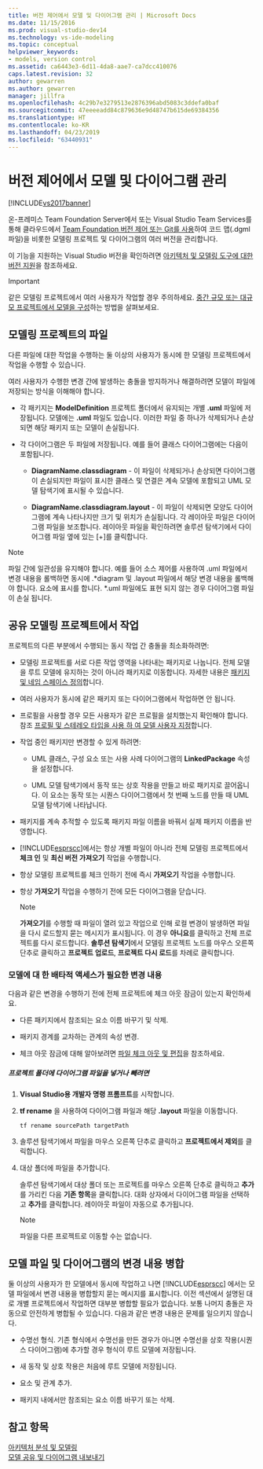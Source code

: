 ```yaml
---
title: 버전 제어에서 모델 및 다이어그램 관리 | Microsoft Docs
ms.date: 11/15/2016
ms.prod: visual-studio-dev14
ms.technology: vs-ide-modeling
ms.topic: conceptual
helpviewer_keywords:
- models, version control
ms.assetid: ca6443e3-6d11-4da8-aae7-ca7dcc410076
caps.latest.revision: 32
author: gewarren
ms.author: gewarren
manager: jillfra
ms.openlocfilehash: 4c29b7e3279513e2876396abd5083c3ddefa0baf
ms.sourcegitcommit: 47eeeeadd84c879636e9d48747b615de69384356
ms.translationtype: HT
ms.contentlocale: ko-KR
ms.lasthandoff: 04/23/2019
ms.locfileid: "63440931"
---
```

# <a name="manage-models-and-diagrams-under-version-control"></a>버전 제어에서 모델 및 다이어그램 관리
[!INCLUDE[vs2017banner](../includes/vs2017banner.md)]

온-프레미스 Team Foundation Server에서 또는 Visual Studio Team Services를 통해 클라우드에서 [Team Foundation 버전 제어 또는 Git를 사용](http://msdn.microsoft.com/library/33267cee-fe5f-4aa3-b2cd-6d22ceace314)하여 코드 맵(.dgml 파일)을 비롯한 모델링 프로젝트 및 다이어그램의 여러 버전을 관리합니다.  
  
 이 기능을 지원하는 Visual Studio 버전을 확인하려면 [아키텍처 및 모델링 도구에 대한 버전 지원](../modeling/what-s-new-for-design-in-visual-studio.md#VersionSupport)을 참조하세요.  
  
> [!IMPORTANT]
> 같은 모델링 프로젝트에서 여러 사용자가 작업할 경우 주의하세요. [중간 규모 또는 대규모 프로젝트에서 모델을 구성](../modeling/structure-your-modeling-solution.md)하는 방법을 살펴보세요.  
  
## <a name="ModelingProjects"></a> 모델링 프로젝트의 파일  
 다른 파일에 대한 작업을 수행하는 둘 이상의 사용자가 동시에 한 모델링 프로젝트에서 작업을 수행할 수 있습니다.  
  
 여러 사용자가 수행한 변경 간에 발생하는 충돌을 방지하거나 해결하려면 모델이 파일에 저장되는 방식을 이해해야 합니다.  
  
- 각 패키지는 **ModelDefinition** 프로젝트 폴더에서 유지되는 개별 **.uml** 파일에 저장됩니다. 모델에는 **.uml** 파일도 있습니다. 이러한 파일 중 하나가 삭제되거나 손상되면 해당 패키지 또는 모델이 손실됩니다.  
  
- 각 다이어그램은 두 파일에 저장됩니다. 예를 들어 클래스 다이어그램에는 다음이 포함됩니다.  
  
    - **DiagramName.classdiagram** - 이 파일이 삭제되거나 손상되면 다이어그램이 손실되지만 파일이 표시한 클래스 및 연결은 계속 모델에 포함되고 UML 모델 탐색기에 표시될 수 있습니다.  
  
    - **DiagramName.classdiagram.layout** - 이 파일이 삭제되면 모양도 다이어그램에 계속 나타나지만 크기 및 위치가 손실됩니다. 각 레이아웃 파일은 다이어그램 파일을 보조합니다. 레이아웃 파일을 확인하려면 솔루션 탐색기에서 다이어그램 파일 옆에 있는 [+]를 클릭합니다.  
  
> [!NOTE]
> 파일 간에 일관성을 유지해야 합니다. 예를 들어 소스 제어를 사용하여 .uml 파일에서 변경 내용을 롤백하면 동시에 .*diagram 및 .layout 파일에서 해당 변경 내용을 롤백해야 합니다. 요소에 표시를 합니다. \*.uml 파일에도 표현 되지 않는 경우 다이어그램 파일이 손실 됩니다.  
  
## <a name="Shared"></a> 공유 모델링 프로젝트에서 작업  
 프로젝트의 다른 부분에서 수행되는 동시 작업 간 충돌을 최소화하려면:  
  
- 모델링 프로젝트를 서로 다른 작업 영역을 나타내는 패키지로 나눕니다. 전체 모델을 루트 모델에 유지하는 것이 아니라 패키지로 이동합니다. 자세한 내용은 [패키지 및 네임 스페이스 정의](../modeling/define-packages-and-namespaces.md)합니다.  
  
- 여러 사용자가 동시에 같은 패키지 또는 다이어그램에서 작업하면 안 됩니다.  
  
- 프로필을 사용할 경우 모든 사용자가 같은 프로필을 설치했는지 확인해야 합니다. 참조 [프로필 및 스테레오 타입을 사용 하 여 모델 사용자 지정](../modeling/customize-your-model-with-profiles-and-stereotypes.md)합니다.  
  
- 작업 중인 패키지만 변경할 수 있게 하려면:  
  
    - UML 클래스, 구성 요소 또는 사용 사례 다이어그램의 **LinkedPackage** 속성을 설정합니다.  
  
    - UML 모델 탐색기에서 동작 또는 상호 작용을 만들고 바로 패키지로 끌어옵니다. 이 요소는 동작 또는 시퀀스 다이어그램에서 첫 번째 노드를 만들 때 UML 모델 탐색기에 나타납니다.  
  
- 패키지를 계속 추적할 수 있도록 패키지 파일 이름을 바꿔서 실제 패키지 이름을 반영합니다.  
  
- [!INCLUDE[esprscc](../includes/esprscc-md.md)]에서는 항상 개별 파일이 아니라 전체 모델링 프로젝트에서 **체크 인** 및 **최신 버전 가져오기** 작업을 수행합니다.  
  
- 항상 모델링 프로젝트를 체크 인하기 전에 즉시 **가져오기** 작업을 수행합니다.  
  
- 항상 **가져오기** 작업을 수행하기 전에 모든 다이어그램을 닫습니다.  
  
    > [!NOTE]
    > **가져오기**를 수행할 때 파일이 열려 있고 작업으로 인해 로컬 변경이 발생하면 파일을 다시 로드할지 묻는 메시지가 표시됩니다. 이 경우 **아니요**를 클릭하고 전체 프로젝트를 다시 로드합니다. **솔루션 탐색기**에서 모델링 프로젝트 노드를 마우스 오른쪽 단추로 클릭하고 **프로젝트 업로드**, **프로젝트 다시 로드**를 차례로 클릭합니다.  
  
### <a name="Exclusive"></a> 모델에 대 한 배타적 액세스가 필요한 변경 내용  
 다음과 같은 변경을 수행하기 전에 전체 프로젝트에 체크 아웃 잠금이 있는지 확인하세요.  
  
- 다른 패키지에서 참조되는 요소 이름 바꾸기 및 삭제.  
  
- 패키지 경계를 교차하는 관계의 속성 변경.  
  
- 체크 아웃 잠금에 대해 알아보려면 [파일 체크 아웃 및 편집](http://msdn.microsoft.com/library/eb404d63-c448-4994-9416-3e6d50ec554a)을 참조하세요.  
  
##### <a name="to-move-a-diagram-file-in-or-out-of-a-project-folder"></a>프로젝트 폴더에 다이어그램 파일을 넣거나 빼려면  
  
1. **Visual Studio용 개발자 명령 프롬프트**를 시작합니다.  
  
2. **tf rename** 을 사용하여 다이어그램 파일과 해당 **.layout** 파일을 이동합니다.  
  
     `tf rename sourcePath targetPath`  
  
3. 솔루션 탐색기에서 파일을 마우스 오른쪽 단추로 클릭하고 **프로젝트에서 제외**를 클릭합니다.  
  
4. 대상 폴더에 파일을 추가합니다.  
  
     솔루션 탐색기에서 대상 폴더 또는 프로젝트를 마우스 오른쪽 단추로 클릭하고 **추가**를 가리킨 다음 **기존 항목**을 클릭합니다. 대화 상자에서 다이어그램 파일을 선택하고 **추가**를 클릭합니다. 레이아웃 파일이 자동으로 추가됩니다.  
  
    > [!NOTE]
    > 파일을 다른 프로젝트로 이동할 수는 없습니다.  
  
## <a name="Merging"></a> 모델 파일 및 다이어그램의 변경 내용 병합  
 둘 이상의 사용자가 한 모델에서 동시에 작업하고 나면 [!INCLUDE[esprscc](../includes/esprscc-md.md)] 에서는 모델 파일에서 변경 내용을 병합할지 묻는 메시지를 표시합니다. 이전 섹션에서 설명된 대로 개별 프로젝트에서 작업하면 대부분 병합할 필요가 없습니다. 보통 나머지 충돌은 자동으로 안전하게 병합될 수 있습니다. 다음과 같은 변경 내용은 문제를 일으키지 않습니다.  
  
- 수명선 형식. 기존 형식에서 수명선을 만든 경우가 아니면 수명선을 상호 작용(시퀀스 다이어그램)에 추가할 경우 형식이 루트 모델에 저장됩니다.  
  
- 새 동작 및 상호 작용은 처음에 루트 모델에 저장됩니다.  
  
- 요소 및 관계 추가.  
  
- 패키지 내에서만 참조되는 요소 이름 바꾸기 또는 삭제.  
  
## <a name="see-also"></a>참고 항목  
 [아키텍처 분석 및 모델링](../modeling/analyze-and-model-your-architecture.md)   
 [모델 공유 및 다이어그램 내보내기](../modeling/share-models-and-exporting-diagrams.md)
